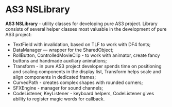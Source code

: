 AS3 NSLibrary
=============

**AS3 NSLibrary** - utility classes for developing pure AS3 project. Library consists of several helper classes most valuable in the development of pure AS3 project: 

* TextField with invalidation, based on TLF to work with DF4 fonts; 
* DataManager — wrapper for the SharedObject; 
* RollButton, ControlledMovieClip - to work with animator, create fancy buttons and handmade auxiliary animations; 
* Transform - in pure AS3 project developer spends time on positioning and scaling components in the display list, Transform helps scale and align components in dedicated frames; 
* CurvedPath - creates complex shapes with rounded corners; 
* SFXEngine - manager for sound channels; 
* CodeListener, KeyListener - keyboard helpers, CodeListener gives ability to register magic words for callback.
